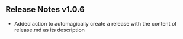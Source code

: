 ## Release Notes v1.0.6
* Added action to automagically create a release with the content of release.md as its description
